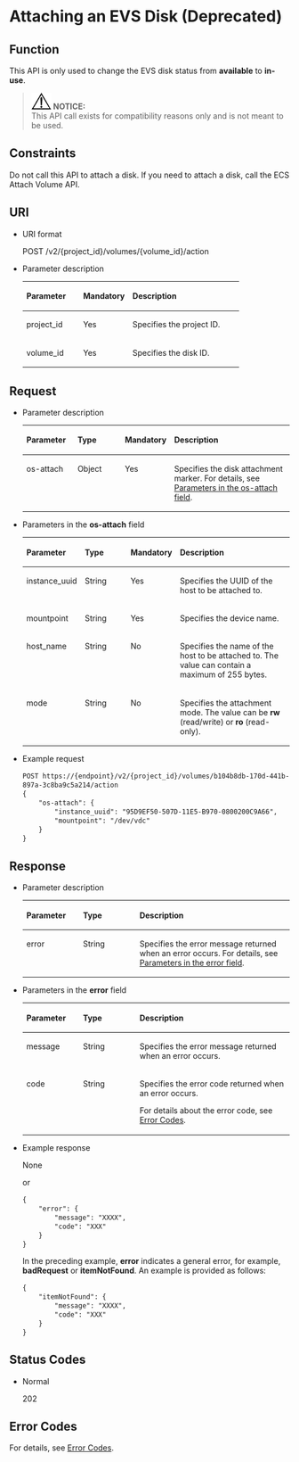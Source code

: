 # Attaching an EVS Disk \(Deprecated\)<a name="evs_04_2087"></a>

## Function<a name="section19390540"></a>

This API is only used to change the EVS disk status from  **available**  to  **in-use**.

>![](public_sys-resources/icon-notice.gif) **NOTICE:**   
>This API call exists for compatibility reasons only and is not meant to be used.  

## Constraints<a name="section58153866104128"></a>

Do not call this API to attach a disk. If you need to attach a disk, call the ECS Attach Volume API. 

## URI<a name="section40297137"></a>

-   URI format

    POST /v2/\{project\_id\}/volumes/\{volume\_id\}/action

-   Parameter description

    <a name="table8745607"></a>
    <table><thead align="left"><tr id="row15985080"><th class="cellrowborder" valign="top" width="26.19%" id="mcps1.1.4.1.1"><p id="p19723089"><a name="p19723089"></a><a name="p19723089"></a>Parameter</p>
    </th>
    <th class="cellrowborder" valign="top" width="22.8%" id="mcps1.1.4.1.2"><p id="p54066375"><a name="p54066375"></a><a name="p54066375"></a>Mandatory</p>
    </th>
    <th class="cellrowborder" valign="top" width="51.01%" id="mcps1.1.4.1.3"><p id="p17300225"><a name="p17300225"></a><a name="p17300225"></a>Description</p>
    </th>
    </tr>
    </thead>
    <tbody><tr id="row59140967"><td class="cellrowborder" valign="top" width="26.19%" headers="mcps1.1.4.1.1 "><p id="p25689059"><a name="p25689059"></a><a name="p25689059"></a>project_id</p>
    </td>
    <td class="cellrowborder" valign="top" width="22.8%" headers="mcps1.1.4.1.2 "><p id="p439002"><a name="p439002"></a><a name="p439002"></a>Yes</p>
    </td>
    <td class="cellrowborder" valign="top" width="51.01%" headers="mcps1.1.4.1.3 "><p id="p35559222"><a name="p35559222"></a><a name="p35559222"></a>Specifies the project ID.</p>
    </td>
    </tr>
    <tr id="row51597550"><td class="cellrowborder" valign="top" width="26.19%" headers="mcps1.1.4.1.1 "><p id="p18651996"><a name="p18651996"></a><a name="p18651996"></a>volume_id</p>
    </td>
    <td class="cellrowborder" valign="top" width="22.8%" headers="mcps1.1.4.1.2 "><p id="p34416674"><a name="p34416674"></a><a name="p34416674"></a>Yes</p>
    </td>
    <td class="cellrowborder" valign="top" width="51.01%" headers="mcps1.1.4.1.3 "><p id="p36287209"><a name="p36287209"></a><a name="p36287209"></a>Specifies the disk ID.</p>
    </td>
    </tr>
    </tbody>
    </table>


## Request<a name="section27129916"></a>

-   Parameter description

    <a name="table42671863"></a>
    <table><thead align="left"><tr id="row12592542"><th class="cellrowborder" valign="top" width="19.17%" id="mcps1.1.5.1.1"><p id="p13362997"><a name="p13362997"></a><a name="p13362997"></a>Parameter</p>
    </th>
    <th class="cellrowborder" valign="top" width="17.86%" id="mcps1.1.5.1.2"><p id="p8661001"><a name="p8661001"></a><a name="p8661001"></a>Type</p>
    </th>
    <th class="cellrowborder" valign="top" width="17.669999999999998%" id="mcps1.1.5.1.3"><p id="p30452481"><a name="p30452481"></a><a name="p30452481"></a>Mandatory</p>
    </th>
    <th class="cellrowborder" valign="top" width="45.300000000000004%" id="mcps1.1.5.1.4"><p id="p50731910"><a name="p50731910"></a><a name="p50731910"></a>Description</p>
    </th>
    </tr>
    </thead>
    <tbody><tr id="row5187493615377"><td class="cellrowborder" valign="top" width="19.17%" headers="mcps1.1.5.1.1 "><p id="p4112025815377"><a name="p4112025815377"></a><a name="p4112025815377"></a>os-attach</p>
    </td>
    <td class="cellrowborder" valign="top" width="17.86%" headers="mcps1.1.5.1.2 "><p id="p4240658415377"><a name="p4240658415377"></a><a name="p4240658415377"></a>Object</p>
    </td>
    <td class="cellrowborder" valign="top" width="17.669999999999998%" headers="mcps1.1.5.1.3 "><p id="p1238131615377"><a name="p1238131615377"></a><a name="p1238131615377"></a>Yes</p>
    </td>
    <td class="cellrowborder" valign="top" width="45.300000000000004%" headers="mcps1.1.5.1.4 "><p id="p6336250715377"><a name="p6336250715377"></a><a name="p6336250715377"></a>Specifies the disk attachment marker. For details, see <a href="#li11686008105423">Parameters in the os-attach field</a>.</p>
    </td>
    </tr>
    </tbody>
    </table>

-   <a name="li11686008105423"></a>Parameters in the  **os-attach**  field

    <a name="table38065209105423"></a>
    <table><thead align="left"><tr id="row47014882105423"><th class="cellrowborder" valign="top" width="19.17%" id="mcps1.1.5.1.1"><p id="p50109122105423"><a name="p50109122105423"></a><a name="p50109122105423"></a>Parameter</p>
    </th>
    <th class="cellrowborder" valign="top" width="17.86%" id="mcps1.1.5.1.2"><p id="p32307099105423"><a name="p32307099105423"></a><a name="p32307099105423"></a>Type</p>
    </th>
    <th class="cellrowborder" valign="top" width="17.669999999999998%" id="mcps1.1.5.1.3"><p id="p66738196105423"><a name="p66738196105423"></a><a name="p66738196105423"></a>Mandatory</p>
    </th>
    <th class="cellrowborder" valign="top" width="45.300000000000004%" id="mcps1.1.5.1.4"><p id="p37084757105423"><a name="p37084757105423"></a><a name="p37084757105423"></a>Description</p>
    </th>
    </tr>
    </thead>
    <tbody><tr id="row65642867105423"><td class="cellrowborder" valign="top" width="19.17%" headers="mcps1.1.5.1.1 "><p id="p15472019105423"><a name="p15472019105423"></a><a name="p15472019105423"></a>instance_uuid</p>
    </td>
    <td class="cellrowborder" valign="top" width="17.86%" headers="mcps1.1.5.1.2 "><p id="p45274007105423"><a name="p45274007105423"></a><a name="p45274007105423"></a>String</p>
    </td>
    <td class="cellrowborder" valign="top" width="17.669999999999998%" headers="mcps1.1.5.1.3 "><p id="p43315944105423"><a name="p43315944105423"></a><a name="p43315944105423"></a>Yes</p>
    </td>
    <td class="cellrowborder" valign="top" width="45.300000000000004%" headers="mcps1.1.5.1.4 "><p id="p18930541105423"><a name="p18930541105423"></a><a name="p18930541105423"></a>Specifies the UUID of the host to be attached to.</p>
    </td>
    </tr>
    <tr id="row36157142105423"><td class="cellrowborder" valign="top" width="19.17%" headers="mcps1.1.5.1.1 "><p id="p43047429105423"><a name="p43047429105423"></a><a name="p43047429105423"></a>mountpoint</p>
    </td>
    <td class="cellrowborder" valign="top" width="17.86%" headers="mcps1.1.5.1.2 "><p id="p64289757105423"><a name="p64289757105423"></a><a name="p64289757105423"></a>String</p>
    </td>
    <td class="cellrowborder" valign="top" width="17.669999999999998%" headers="mcps1.1.5.1.3 "><p id="p40087813105423"><a name="p40087813105423"></a><a name="p40087813105423"></a>Yes</p>
    </td>
    <td class="cellrowborder" valign="top" width="45.300000000000004%" headers="mcps1.1.5.1.4 "><p id="p25887397105423"><a name="p25887397105423"></a><a name="p25887397105423"></a>Specifies the device name.</p>
    </td>
    </tr>
    <tr id="row31659986105423"><td class="cellrowborder" valign="top" width="19.17%" headers="mcps1.1.5.1.1 "><p id="p14322074105423"><a name="p14322074105423"></a><a name="p14322074105423"></a>host_name</p>
    </td>
    <td class="cellrowborder" valign="top" width="17.86%" headers="mcps1.1.5.1.2 "><p id="p19237359105423"><a name="p19237359105423"></a><a name="p19237359105423"></a>String</p>
    </td>
    <td class="cellrowborder" valign="top" width="17.669999999999998%" headers="mcps1.1.5.1.3 "><p id="p14722232105423"><a name="p14722232105423"></a><a name="p14722232105423"></a>No</p>
    </td>
    <td class="cellrowborder" valign="top" width="45.300000000000004%" headers="mcps1.1.5.1.4 "><p id="p51650142105423"><a name="p51650142105423"></a><a name="p51650142105423"></a>Specifies the name of the host to be attached to. <span id="text189621702165447"><a name="text189621702165447"></a><a name="text189621702165447"></a>The value can contain a maximum of 255 bytes.</span></p>
    </td>
    </tr>
    <tr id="row62198095105423"><td class="cellrowborder" valign="top" width="19.17%" headers="mcps1.1.5.1.1 "><p id="p4880906105423"><a name="p4880906105423"></a><a name="p4880906105423"></a>mode</p>
    </td>
    <td class="cellrowborder" valign="top" width="17.86%" headers="mcps1.1.5.1.2 "><p id="p59809110105423"><a name="p59809110105423"></a><a name="p59809110105423"></a>String</p>
    </td>
    <td class="cellrowborder" valign="top" width="17.669999999999998%" headers="mcps1.1.5.1.3 "><p id="p12699738105423"><a name="p12699738105423"></a><a name="p12699738105423"></a>No</p>
    </td>
    <td class="cellrowborder" valign="top" width="45.300000000000004%" headers="mcps1.1.5.1.4 "><p id="p22045887105423"><a name="p22045887105423"></a><a name="p22045887105423"></a>Specifies the attachment mode. The value can be <strong id="b84235270618548"><a name="b84235270618548"></a><a name="b84235270618548"></a>rw</strong> (read/write) or <strong id="b842352706185412"><a name="b842352706185412"></a><a name="b842352706185412"></a>ro</strong> (read-only).</p>
    </td>
    </tr>
    </tbody>
    </table>

-   Example request

    ```
    POST https://{endpoint}/v2/{project_id}/volumes/b104b8db-170d-441b-897a-3c8ba9c5a214/action
    {
        "os-attach": {
            "instance_uuid": "95D9EF50-507D-11E5-B970-0800200C9A66", 
            "mountpoint": "/dev/vdc"
        }
    }
    ```


## Response<a name="section42842654"></a>

-   Parameter description

    <a name="table5532594121252"></a>
    <table><thead align="left"><tr id="row60048709121252"><th class="cellrowborder" valign="top" width="21.17788221177882%" id="mcps1.1.4.1.1"><p id="p32107236121252"><a name="p32107236121252"></a><a name="p32107236121252"></a>Parameter</p>
    </th>
    <th class="cellrowborder" valign="top" width="21.17788221177882%" id="mcps1.1.4.1.2"><p id="p50549312121252"><a name="p50549312121252"></a><a name="p50549312121252"></a>Type</p>
    </th>
    <th class="cellrowborder" valign="top" width="57.64423557644236%" id="mcps1.1.4.1.3"><p id="p2030156121252"><a name="p2030156121252"></a><a name="p2030156121252"></a>Description</p>
    </th>
    </tr>
    </thead>
    <tbody><tr id="row30224973121252"><td class="cellrowborder" valign="top" width="21.17788221177882%" headers="mcps1.1.4.1.1 "><p id="p129522216412"><a name="p129522216412"></a><a name="p129522216412"></a>error</p>
    </td>
    <td class="cellrowborder" valign="top" width="21.17788221177882%" headers="mcps1.1.4.1.2 "><p id="p1595262111415"><a name="p1595262111415"></a><a name="p1595262111415"></a>String</p>
    </td>
    <td class="cellrowborder" valign="top" width="57.64423557644236%" headers="mcps1.1.4.1.3 "><p id="p109527215417"><a name="p109527215417"></a><a name="p109527215417"></a>Specifies the error message returned when an error occurs. For details, see <a href="#li0419202382514">Parameters in the error field</a>.</p>
    </td>
    </tr>
    </tbody>
    </table>

-   <a name="li0419202382514"></a>Parameters in the  **error**  field

    <a name="evs_04_2013_table15441099103019"></a>
    <table><thead align="left"><tr id="evs_04_2013_row54094047103019"><th class="cellrowborder" valign="top" width="21.17788221177882%" id="mcps1.1.4.1.1"><p id="evs_04_2013_p19541716103019"><a name="evs_04_2013_p19541716103019"></a><a name="evs_04_2013_p19541716103019"></a>Parameter</p>
    </th>
    <th class="cellrowborder" valign="top" width="21.17788221177882%" id="mcps1.1.4.1.2"><p id="evs_04_2013_p39375186103019"><a name="evs_04_2013_p39375186103019"></a><a name="evs_04_2013_p39375186103019"></a>Type</p>
    </th>
    <th class="cellrowborder" valign="top" width="57.64423557644236%" id="mcps1.1.4.1.3"><p id="evs_04_2013_p38578950103019"><a name="evs_04_2013_p38578950103019"></a><a name="evs_04_2013_p38578950103019"></a>Description</p>
    </th>
    </tr>
    </thead>
    <tbody><tr id="evs_04_2013_row59401790103019"><td class="cellrowborder" valign="top" width="21.17788221177882%" headers="mcps1.1.4.1.1 "><p id="evs_04_2013_p46815658103019"><a name="evs_04_2013_p46815658103019"></a><a name="evs_04_2013_p46815658103019"></a>message</p>
    </td>
    <td class="cellrowborder" valign="top" width="21.17788221177882%" headers="mcps1.1.4.1.2 "><p id="evs_04_2013_p33971979103019"><a name="evs_04_2013_p33971979103019"></a><a name="evs_04_2013_p33971979103019"></a>String</p>
    </td>
    <td class="cellrowborder" valign="top" width="57.64423557644236%" headers="mcps1.1.4.1.3 "><p id="evs_04_2013_p21623243103019"><a name="evs_04_2013_p21623243103019"></a><a name="evs_04_2013_p21623243103019"></a>Specifies the error message returned when an error occurs.</p>
    </td>
    </tr>
    <tr id="evs_04_2013_row60391466103019"><td class="cellrowborder" valign="top" width="21.17788221177882%" headers="mcps1.1.4.1.1 "><p id="evs_04_2013_p59870541103019"><a name="evs_04_2013_p59870541103019"></a><a name="evs_04_2013_p59870541103019"></a>code</p>
    </td>
    <td class="cellrowborder" valign="top" width="21.17788221177882%" headers="mcps1.1.4.1.2 "><p id="evs_04_2013_p17675690103019"><a name="evs_04_2013_p17675690103019"></a><a name="evs_04_2013_p17675690103019"></a>String</p>
    </td>
    <td class="cellrowborder" valign="top" width="57.64423557644236%" headers="mcps1.1.4.1.3 "><p id="evs_04_2013_p6087468103019"><a name="evs_04_2013_p6087468103019"></a><a name="evs_04_2013_p6087468103019"></a>Specifies the error code returned when an error occurs.</p>
    <p id="evs_04_2013_p54787218103019"><a name="evs_04_2013_p54787218103019"></a><a name="evs_04_2013_p54787218103019"></a>For details about the error code, see <a href="error-codes.md">Error Codes</a>.</p>
    </td>
    </tr>
    </tbody>
    </table>


-   Example response

    None

    or

    ```
    {
        "error": {
            "message": "XXXX", 
            "code": "XXX"
        }
    }
    ```

    In the preceding example,  **error**  indicates a general error, for example,  **badRequest**  or  **itemNotFound**. An example is provided as follows:

    ```
    {
        "itemNotFound": {
            "message": "XXXX", 
            "code": "XXX"
        }
    }
    ```


## Status Codes<a name="section50039568"></a>

-   Normal

    202


## Error Codes<a name="section431317151242"></a>

For details, see  [Error Codes](error-codes.md).

